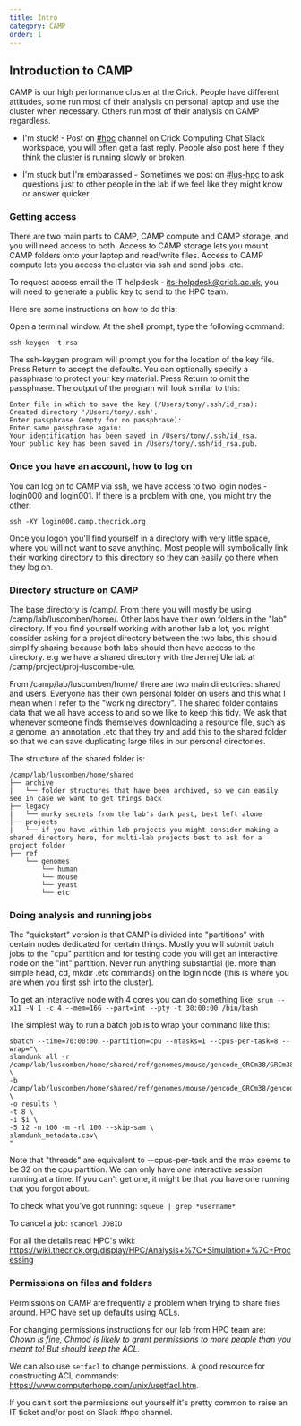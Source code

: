 ```yaml
---
title: Intro
category: CAMP
order: 1
---
```


## Introduction to CAMP

CAMP is our high performance cluster at the Crick.
People have different attitudes, some run most of their analysis on personal laptop and use the cluster when necessary.
Others run most of their analysis on CAMP regardless.

- I'm stuck! - Post on [#hpc](https://app.slack.com/client/T0H1NAC7M/C2Z0C6Y1L/details/top) channel on Crick Computing Chat Slack workspace, you will often get a fast reply. People also post here if they think the cluster is running slowly or broken.

- I'm stuck but I'm embarassed - Sometimes we post on [#lus-hpc](https://app.slack.com/client/T0H1NAC7M/G4HDXGVC3/details/top) to ask questions just to other people in the lab if we feel like they might know or answer quicker.


### Getting access

There are two main parts to CAMP, CAMP compute and CAMP storage, and you will need access to both.
Access to CAMP storage lets you mount CAMP folders onto your laptop and read/write files.
Access to CAMP compute lets you access the cluster via ssh and send jobs .etc.

To request access email the IT helpdesk - its-helpdesk@crick.ac.uk, you will need to generate a public key to send to the HPC team. 

Here are some instructions on how to do this:

Open a terminal window. At the shell prompt, type the following command:

`ssh-keygen -t rsa`

The ssh-keygen program will prompt you for the location of the key file. Press Return to accept the defaults. You can optionally specify a passphrase to protect your key material. Press Return to omit the passphrase. The output of the program will look similar to this:

```
Enter file in which to save the key (/Users/tony/.ssh/id_rsa):
Created directory '/Users/tony/.ssh'.
Enter passphrase (empty for no passphrase):
Enter same passphrase again:
Your identification has been saved in /Users/tony/.ssh/id_rsa.
Your public key has been saved in /Users/tony/.ssh/id_rsa.pub.
```

### Once you have an account, how to log on

You can log on to CAMP via ssh, we have access to two login nodes - login000 and login001. If there is a problem with one, you might try the other:

`ssh -XY login000.camp.thecrick.org`

Once you logon you'll find yourself in a directory with very little space, where you will not want to save anything.
Most people will symbolically link their working directory to this directory so they can easily go there when they log on.

### Directory structure on CAMP

The base directory is /camp/. From there you will mostly be using /camp/lab/luscomben/home/. Other labs have their own folders in the "lab" directory. If you find yourself working with another lab a lot, you might consider asking for a project directory between the two labs, this should simplify sharing because both labs should then have access to the directory. e.g we have a shared directory with the Jernej Ule lab at /camp/project/proj-luscombe-ule.

From /camp/lab/luscomben/home/ there are two main directories: shared and users. Everyone has their own personal folder on users and this what I mean when I refer to the "working directory". The shared folder contains data that we all have access to and so we like to keep this tidy. We ask that whenever someone finds themselves downloading a resource file, such as a genome, an annotation .etc that they try and add this to the shared folder so that we can save duplicating large files in our personal directories.

The structure of the shared folder is:

```
/camp/lab/luscomben/home/shared
├── archive
|   └── folder structures that have been archived, so we can easily see in case we want to get things back
├── legacy
|   └── murky secrets from the lab's dark past, best left alone
├── projects
|   └── if you have within lab projects you might consider making a shared directory here, for multi-lab projects best to ask for a project folder
├── ref
    └── genomes
        └── human
        └── mouse
        └── yeast
        └── etc
```

### Doing analysis and running jobs

The "quickstart" version is that CAMP is divided into "partitions" with certain nodes dedicated for certain things.
Mostly you will submit batch jobs to the "cpu" partition and for testing code you will get an interactive node on the "int" partition. 
Never run anything substantial (ie. more than simple head, cd, mkdir .etc commands) on the login node (this is where you are when you first ssh into the cluster).

To get an interactive node with 4 cores you can do something like:
`srun --x11 -N 1 -c 4 --mem=16G --part=int --pty -t 30:00:00 /bin/bash`

The simplest way to run a batch job is to wrap your command like this:
```
sbatch --time=70:00:00 --partition=cpu --ntasks=1 --cpus-per-task=8 --wrap="\
slamdunk all -r /camp/lab/luscomben/home/shared/ref/genomes/mouse/gencode_GRCm38/GRCm38.releaseM25.primary_assembly.genome.fa.gz \
-b /camp/lab/luscomben/home/shared/ref/genomes/mouse/gencode_GRCm38/gencode.vM25.primary_assembly.3primeUTR.bed \
-o results \
-t 8 \
-i $i \
-5 12 -n 100 -m -rl 100 --skip-sam \
slamdunk_metadata.csv\
"
```

Note that "threads" are equivalent to --cpus-per-task and the max seems to be 32 on the cpu partition.
We can only have *one* interactive session running at a time. If you can't get one, it might be that you have one running that you forgot about.

To check what you've got running:
`squeue | grep *username*`

To cancel a job:
`scancel JOBID`

For all the details read HPC's wiki: https://wiki.thecrick.org/display/HPC/Analysis+%7C+Simulation+%7C+Processing

### Permissions on files and folders

Permissions on CAMP are frequently a problem when trying to share files around. HPC have set up defaults using ACLs. 

For changing permissions instructions for our lab from HPC team are: *Chown is fine, Chmod is likely to grant permissions to more people than you meant to! But should keep the ACL.*

We can also use `setfacl` to change permissions. A good resource for constructing ACL commands: https://www.computerhope.com/unix/usetfacl.htm.

If you can't sort the permissions out yourself it's pretty common to raise an IT ticket and/or post on Slack #hpc channel.
